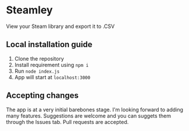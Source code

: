 # Steamley
View your Steam library and export it to .CSV
## Local installation guide
1. Clone the repository
2. Install requirement using `npm i`
3. Run `node index.js`
4. App will start at `localhost:3000`

## Accepting changes
The app is at a very initial barebones stage. I'm looking forward to adding many features. Suggestions are welcome and you can suggets them through the Issues tab.
Pull requests are accepted.

